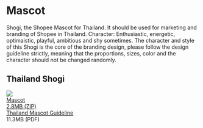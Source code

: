 # Mascot

Shogi, the Shopee Mascot for Thailand.  It should be used for marketing and branding of Shopee in Thailand. 
Character: Enthusiastic, energetic, optimaistic, playful, ambitious and shy sometimes. 
The character and style of this Shogi is the core of the branding design, please follow the design guideline strictly, meaning that the proportions, sizes, color and the character should not be changed randomly.

## Thailand Shogi

<div class="grid mascot-preview">
  <div class="col mascot-preview__cover">
    <img src="/static/image/branding/mascot-th-cover.jpg" />
  </div>
  <div class="col mascot-preview__download">
    <div class="download-wrapper download-wrapper--large">
      <div class="download-preview" style="background-image:url('/static/image/branding/mascot-th-preview.jpg')"></div>
      <a href="https://www.dropbox.com/s/3q6qhi4grbo715d/Shogi.zip?dl=1">
        <div class="download-link">
          <div class="download-link__title">Mascot</div>
          <div class="download-link__description">2.8MB (ZIP)</div>
        </div>
      </a>
    </div>
  </div>
</div>

<div class="download-link">
	<a class="download-link__title" href="https://www.dropbox.com/s/he9h5777b0xypk4/Shogi%20Stickers%20Guidelines%202.pdf?dl=1">Thailand Mascot Guideline</a>
	<div class="download-link__description">11.3MB (PDF)</div>
</div>

<!-- ---
## Indonisia

<div class="download-link">
	<a class="download-link__title" href="https://www.dropbox.com/s/lnjjhf45o0jpvb3/shopee_brand_logo_guidelines.pdf?dl=0" download>Indonisia Mascot Guideline</a>
	<div class="download-link__description">89.80MB (PNG & PDF)</div>
</div> -->
